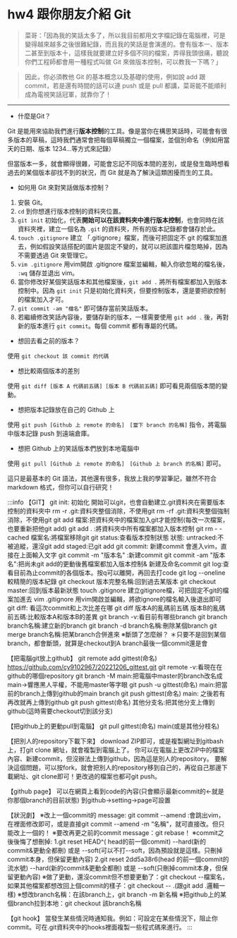 # hw4 跟你朋友介紹 Git
>菜哥：「因為我的笑話太多了，所以我目前都用文字檔記錄在電腦裡，可是變得越來越多之後很難紀錄，而且我的笑話是會演進的。會有版本一、版本二甚至到版本十，這樣我就要建立好多個不同的檔案，弄得我頭很痛，聽說你們工程師都會用一種程式叫做 Git 來做版本控制，可以教我一下嗎？」

>因此，你必須教他 Git 的基本概念以及基礎的使用，例如說 add 跟 commit，若是還有時間的話可以連 push 或是 pull 都講，菜哥能不能順利成為電視笑話冠軍，就靠你了！
---
- 什麼是Git？

Git 是能用來協助我們進行**版本控制**的工具。像是當你在構思笑話時，可能會有很多版本的草稿，這時我們通常會把每個草稿獨立一個檔案，並個別命名（例如用當天的日期、版本 1234...等方式來記錄）

但當版本一多，就會顯得很雜，可能會忘記不同版本間的差別，或是發生臨時想看過去的某個版本卻找不到的狀況，而 Git 就是為了解決這類困擾而生的工具。

- 如何用 Git 來對笑話做版本控制？
1. 安裝 Git。
2. `cd` 到你想進行版本控制的資料夾位置。
3. `git init` 初始化，代表**開始可以在該資料夾中進行版本控制**，也會同時在該資料夾裡，建立一個名為 `.git` 的資料夾，所有的版本記錄都會儲存於此。
4. `touch .gitignore` 建立 「.gitignore」檔案，而後可把固定不 git 的檔案加進去，例如假設笑話搭配的圖片是固定不變的，就可以把該圖片檔忽略掉，因為不需要透過 Git 來管理它。 
5. `vim .gitignore` 用vim開啟 .gitignore 檔案並編輯，輸入你欲忽略的檔名後， `:wq` 儲存並退出 vim。
6. 當你修改好某個笑話版本和其他檔案後，`git add .` 將所有檔案都加入到版本控制中。因為 `git init` 只是初始化資料夾，但要控制版本，還是要把欲控制的檔案加入才可。
7. `git commit -am "檔名"` 即可儲存當前笑話版本。
8.  若繼續修改笑話內容後，要儲存新的版本，一樣需要使用 `git add .` 後，再對新的版本進行 `git commit`。每個 commit 都有專屬的代碼。
- 想回去看之前的版本？

使用 `git checkout 該 commit 的代碼` 

- 想比較兩個版本的差別

使用 `git diff [版本 A 代碼前五碼] [版本 B 代碼前五碼]` 即可看見兩個版本間的變動。

- 想把版本記錄放在自己的 Github 上

使用 `git push [Github 上 remote 的命名]　[當下 branch 的名稱]` 指令，將電腦中版本記錄 push 到遠端倉庫。

- 想把 Github 上的笑話版本們放到本地電腦中

使用 `git pull [Github 上 remote 的命名]　[Github 上 branch 的名稱]` 即可。

這只是最基本的 Git 語法，其他還有很多，我放上我的學習筆記，雖然不符合 markdown 格式，但你可以自行研究！

:::info
【GIT】
git init: 初始化 開始可以git，也會自動建立.git資料夾在需要版本控制的資料夾中
rm -r .git:資料夾整個消除，不使用git
rm -rf .git:資料夾整個強制消除，不使用git
git add 檔案:把資料夾中的檔案加入git才能控制(每改一次檔案，也要重新把他git add)
git add . :將資料夾中所有檔案都加入版本控制
git rm - -cached 檔案名:將檔案移除git
git status:查看版本控制狀態
狀態:
untracked:不被追縱，還沒git add
staged:已git add
git commit: 新建commit 會進入vim，直接在上面輸入文字
git commit -m "版本名" :新建commit
git commit -am "版本名":把尚未git add的更動後舊檔案都加入版本控制& 新建及命名commit
git log:查看目前為止commit的各個版本。按q可以離開，再回去打code
git log --oneline 較精簡的版本紀錄
git checkout 版本完整名稱:回到過去某版本
git checkout master:回到版本最新狀態
touch .gitignore 建立gitignore檔，可把固定不git的檔案加進去
vim .gitignore 用vim開啟並編輯，將欲ignore的檔名輸入後退出即可
git diff: 看這次commit和上次比差在哪
git diff 版本A的亂碼前五碼 版本B的亂碼前五碼:比較版本A和版本B的差異
git branch -v:看目前有哪些branch
git branch branch名稱:建立新的branch
git branch -d branch名稱:刪除某個branch
git merge branch名稱:把某branch合併進來
※斷頭了怎麼辦？
＊只要不是回到某個branch，都會斷頭，就算是checkout到A branch最後一個commit還是會

【把電腦git放上github】
git remote add gittest(命名) https://github.com/cy9102967/20221206_gittest.git
git remote -v:看現在在github的哪個repository
git branch -M main:把電腦中master的branch改名成main→響應黑人平權，不能用master等字眼
git push -u gittest(命名) main:把當前的branch上傳到github的main branch
git push gittest(命名) main: 之後若有再改就再上傳到github 
git push gittest(命名) 其他分支名:把其他分支上傳到github(這時需要checkout切到該分支)

【把github上的更動pull到電腦】
git pull gittest(命名) main(或是其他分枝名)

【把別人的repository下載下來】
 download ZIP即可，或是複製網址到gitbash上，打git clone 網址，就會複製到電腦上了。
你可以在電腦上更改ZIP中的檔案內容、新建commit，但沒辦法上傳到github，因為這是別人的repository。
要解決這個問題，可以按fork，就會把別人的repository移到自己的，再從自己那邊下載網址、git clone即可！更改過的檔案也都可git push。

【github page】
可以在網頁上看到code的內容(只會顯示最新commit的←就是你那個branch的目前狀態)
到github→setting→page可設置

【狀況劇】
※改上一個commit的 message: git commit --amend :會跳出vim，在裡面修改即可，或是直接git commit --amend -m “名稱"，就可直接改。但只能改上一個的！
※要改再更之前的commit message：git rebase！
※commit之後後悔了想刪掉: 
1.git reset HEAD^( head的前一個commit) --hard(新的commit&更動全都刪) 或是 --soft(可以不打--soft，因為預設就是這樣。只刪掉commit本身，但保留更動內容)
2.git reset 2dd5a38r6(head 的前一個commit的流水號) --hard(新的commit&更動全都刪) 或是 --soft(只刪掉commit本身，但保留更動內容)
※做了更動，還沒commit但不想要更動了：git checkout --檔案名，如果其他檔案都想改回上個commit的樣子：git checkout -- .(跟git add .邏輯一樣)
※想改branch名稱：在該branch上，git branch -m 新名稱
※把github上的某個branch拉到本地：git checkout 該branch名稱 

【git hook】
當發生某些情況時通知我。例如：可設定在某些情況下，阻止你commit。可在.git資料夾中的hooks裡面複製一些程式碼來進行。
:::


